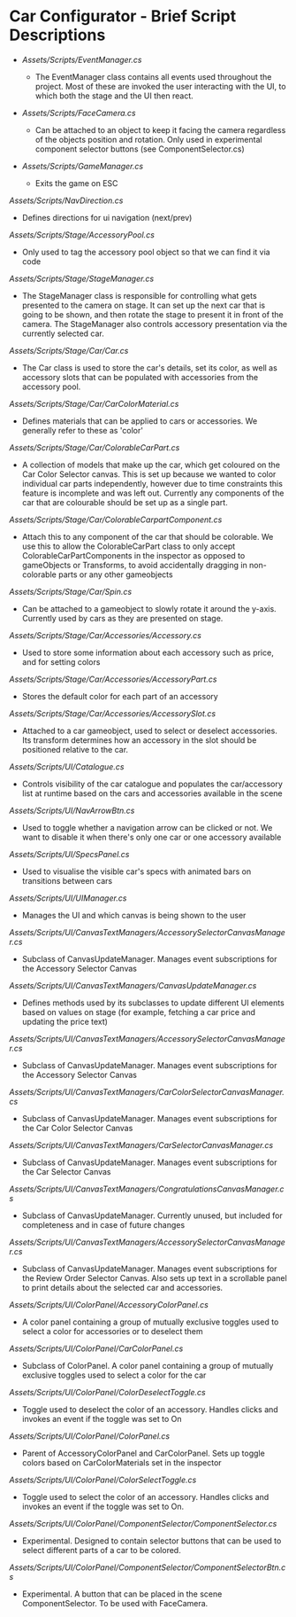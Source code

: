 # Car Configurator - Brief Script Descriptions

* _Assets/Scripts/EventManager.cs_
  * The EventManager class contains all events used throughout the project. Most of these are invoked the user interacting with the UI, to which both the stage and the UI then react.

* _Assets/Scripts/FaceCamera.cs_
  * Can be attached to an object to keep it facing the camera regardless of the objects position and rotation. Only used in experimental component selector buttons (see ComponentSelector.cs)

* _Assets/Scripts/GameManager.cs_
  * Exits the game on ESC

_Assets/Scripts/NavDirection.cs_
* Defines directions for ui navigation (next/prev)

_Assets/Scripts/Stage/AccessoryPool.cs_<br />
* Only used to tag the accessory pool object so that we can find it via code

_Assets/Scripts/Stage/StageManager.cs_<br />
* The StageManager class is responsible for controlling what gets presented to the camera on stage. It can set up the next car that is going to be shown, and then rotate the stage to present it in front of the camera. The StageManager also controls accessory presentation via the currently selected car.

_Assets/Scripts/Stage/Car/Car.cs_<br />
* The Car class is used to store the car's details, set its color, as well as accessory slots that can be populated with accessories from the accessory pool.

_Assets/Scripts/Stage/Car/CarColorMaterial.cs_<br />
* Defines materials that can be applied to cars or accessories. We generally refer to these as 'color'

_Assets/Scripts/Stage/Car/ColorableCarPart.cs_<br />
* A collection of models that make up the car, which get coloured on the Car Color Selector canvas. This is set up because we wanted to color individual car parts independently, however due to time constraints this feature is incomplete and was left out. Currently any components of the car that are colourable should be set up as a single part.

_Assets/Scripts/Stage/Car/ColorableCarpartComponent.cs_<br />
* Attach this to any component of the car that should be colorable. We use this to allow the ColorableCarPart class to only accept ColorableCarPartComponents in the inspector as opposed to gameObjects or Transforms, to avoid accidentally dragging in non-colorable parts or any other gameobjects

_Assets/Scripts/Stage/Car/Spin.cs_<br />
* Can be attached to a gameobject to slowly rotate it around the y-axis. Currently used by cars as they are presented on stage.

_Assets/Scripts/Stage/Car/Accessories/Accessory.cs_<br />
* Used to store some information about each accessory such as price, and for setting colors

_Assets/Scripts/Stage/Car/Accessories/AccessoryPart.cs_<br />
* Stores the default color for each part of an accessory

_Assets/Scripts/Stage/Car/Accessories/AccessorySlot.cs_<br />
* Attached to a car gameobject, used to select or deselect accessories. Its transform determines how an accessory in the slot should be positioned relative to the car.

_Assets/Scripts/UI/Catalogue.cs_<br />
* Controls visibility of the car catalogue and populates the car/accessory list at runtime based on the cars and accessories available in the scene

_Assets/Scripts/UI/NavArrowBtn.cs_<br />
* Used to toggle whether a navigation arrow can be clicked or not. We want to disable it when there's only one car or one accessory available

_Assets/Scripts/UI/SpecsPanel.cs_<br />
* Used to visualise the visible car's specs with animated bars on transitions between cars

_Assets/Scripts/UI/UIManager.cs_<br />
* Manages the UI and which canvas is being shown to the user

_Assets/Scripts/UI/CanvasTextManagers/AccessorySelectorCanvasManager.cs_<br />
* Subclass of CanvasUpdateManager. Manages event subscriptions for the Accessory Selector Canvas

_Assets/Scripts/UI/CanvasTextManagers/CanvasUpdateManager.cs_<br />
* Defines methods used by its subclasses to update different UI elements based on values on stage (for example, fetching a car price and updating the price text)

_Assets/Scripts/UI/CanvasTextManagers/AccessorySelectorCanvasManager.cs_<br />
* Subclass of CanvasUpdateManager. Manages event subscriptions for the Accessory Selector Canvas

_Assets/Scripts/UI/CanvasTextManagers/CarColorSelectorCanvasManager.cs_<br />
* Subclass of CanvasUpdateManager. Manages event subscriptions for the Car Color Selector Canvas

_Assets/Scripts/UI/CanvasTextManagers/CarSelectorCanvasManager.cs_<br />
* Subclass of CanvasUpdateManager. Manages event subscriptions for the Car Selector Canvas

_Assets/Scripts/UI/CanvasTextManagers/CongratulationsCanvasManager.cs_<br />
* Subclass of CanvasUpdateManager. Currently unused, but included for completeness and in case of future changes

_Assets/Scripts/UI/CanvasTextManagers/AccessorySelectorCanvasManager.cs_<br />
* Subclass of CanvasUpdateManager. Manages event subscriptions for the Review Order Selector Canvas. Also sets up text in a scrollable panel to print details about the selected car and accessories.

_Assets/Scripts/UI/ColorPanel/AccessoryColorPanel.cs_<br />
* A color panel containing a group of mutually exclusive toggles used to select a color for accessories or to deselect them

_Assets/Scripts/UI/ColorPanel/CarColorPanel.cs_<br />
* Subclass of ColorPanel. A color panel containing a group of mutually exclusive toggles used to select a color for the car

_Assets/Scripts/UI/ColorPanel/ColorDeselectToggle.cs_<br />
* Toggle used to deselect the color of an accessory. Handles clicks and invokes an event if the toggle was set to On

_Assets/Scripts/UI/ColorPanel/ColorPanel.cs_<br />
* Parent of AccessoryColorPanel and CarColorPanel. Sets up toggle colors based on CarColorMaterials set in the inspector

_Assets/Scripts/UI/ColorPanel/ColorSelectToggle.cs_
* Toggle used to select the color of an accessory. Handles clicks and invokes an event if the toggle was set to On. 

_Assets/Scripts/UI/ColorPanel/ComponentSelector/ComponentSelector.cs_
* Experimental. Designed to contain selector buttons that can be used to select different parts of a car to be colored. 

_Assets/Scripts/UI/ColorPanel/ComponentSelector/ComponentSelectorBtn.cs_
* Experimental. A button that can be placed in the scene ComponentSelector. To be used with FaceCamera.

